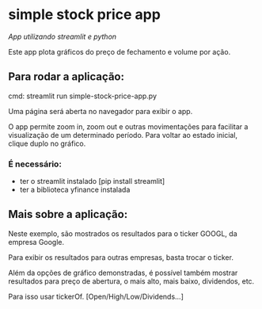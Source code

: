 # simple stock price app
*App utilizando streamlit e python*

Este app plota gráficos do preço de fechamento e volume por ação.

## Para rodar a aplicação:

cmd: streamlit run simple-stock-price-app.py

Uma página será aberta no navegador para exibir o app. 

O app permite zoom in, zoom out e outras movimentações para facilitar a visualização de um determinado período. Para voltar ao estado inicial, clique duplo no gráfico.

### É necessário:

 - ter o streamlit instalado [pip install streamlit]
 - ter a biblioteca yfinance instalada

## Mais sobre a aplicação:

Neste exemplo, são mostrados os resultados para o ticker GOOGL, da empresa Google.

Para exibir os resultados para outras empresas, basta trocar o ticker.

Além da opções de gráfico demonstradas, é possível também mostrar resultados para preço de abertura, o mais alto, mais baixo, dividendos, etc.

Para isso usar tickerOf. [Open/High/Low/Dividends...]
